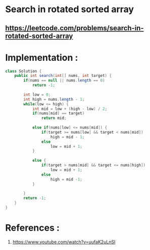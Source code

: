 # Search in rotated sorted array
## https://leetcode.com/problems/search-in-rotated-sorted-array



# Implementation :
```java
class Solution {
    public int search(int[] nums, int target) {
        if(nums == null || nums.length == 0)
            return -1;
        
        int low = 0;
        int high = nums.length - 1;
        while(low <= high) {
            int mid = low + (high - low) / 2;
            if(nums[mid] == target)
                return mid;
            
            else if(nums[low] <= nums[mid]) {
                if(target >= nums[low] && target < nums[mid])
                    high = mid - 1;
                else
                    low = mid + 1;
            }
            
            else {
                if(target > nums[mid] && target <= nums[high])
                    low = mid + 1;
                else 
                    high = mid -1;
            }
            
        }
        return -1;
    }
}
```

# References :
1. https://www.youtube.com/watch?v=uufaK2uLnSI
